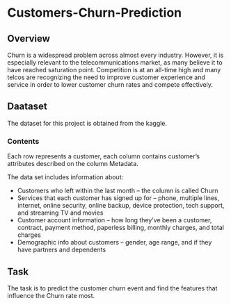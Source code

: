 # Customers-Churn-Prediction
## Overview
Churn is a widespread problem across almost every industry. However, it is especially relevant to the telecommunications market, as many believe it to have reached saturation point. Competition is at an all-time high and many telcos are recognizing the need to improve customer experience and service in order to lower customer churn rates and compete effectively.  

## Daataset
The dataset for this project is obtained from the kaggle.  
### Contents
Each row represents a customer, each column contains customer’s attributes described on the column Metadata.

The data set includes information about:

- Customers who left within the last month – the column is called Churn
- Services that each customer has signed up for – phone, multiple lines, internet, online security, online backup, device protection, tech support,     and streaming TV and movies
- Customer account information – how long they’ve been a customer, contract, payment method, paperless billing, monthly charges, and total charges
- Demographic info about customers – gender, age range, and if they have partners and dependents

## Task
The task is to predict the customer churn event and find the features that influence the Churn rate most.




